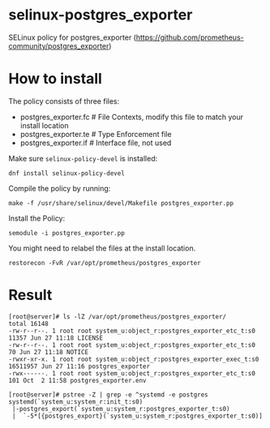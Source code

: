 # selinux-postgres_exporter
SELinux policy for postgres_exporter (https://github.com/prometheus-community/postgres_exporter)

# How to install
The policy consists of three files:

- postgres_exporter.fc # File Contexts, modify this file to match your install location
- postgres_exporter.te # Type Enforcement file
- postgres_exporter.if # Interface file, not used

Make sure `selinux-policy-devel` is installed:
```
dnf install selinux-policy-devel
```

Compile the policy by running:
```
make -f /usr/share/selinux/devel/Makefile postgres_exporter.pp
```

Install the Policy:
```
semodule -i postgres_exporter.pp
```

You might need to relabel the files at the install location.
```
restorecon -FvR /var/opt/prometheus/postgres_exporter
```

# Result
```
[root@server]# ls -lZ /var/opt/prometheus/postgres_exporter/
total 16148
-rw-r--r--. 1 root root system_u:object_r:postgres_exporter_etc_t:s0     11357 Jun 27 11:18 LICENSE
-rw-r--r--. 1 root root system_u:object_r:postgres_exporter_etc_t:s0        70 Jun 27 11:18 NOTICE
-rwxr-xr-x. 1 root root system_u:object_r:postgres_exporter_exec_t:s0 16511957 Jun 27 11:16 postgres_exporter
-rwx------. 1 root root system_u:object_r:postgres_exporter_etc_t:s0       101 Oct  2 11:58 postgres_exporter.env
```

```
[root@server]# pstree -Z | grep -e ^systemd -e postgres
systemd(`system_u:system_r:init_t:s0)
 |-postgres_export(`system_u:system_r:postgres_exporter_t:s0)
 |  `-5*[{postgres_export}(`system_u:system_r:postgres_exporter_t:s0)]
```
